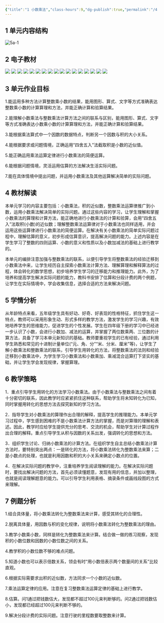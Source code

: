 ```yaml
---
{"title":"1 小数乘法","class-hours":9,"dg-publish":true,"permalink":"/4 单元教学/5A 五上/1 小数乘法/","dgPassFrontmatter":true,"noteIcon":""}
---
```



## 1 单元内容结构

![5a-1](https://r2.edui123.com/2023/04/5a-1.png)


## 2 电子教材

<p class="grid-4">
	<img loading="lazy" decoding="async" src="https://book.pep.com.cn/1221001501141/files/mobile/8.jpg">
	<img loading="lazy" decoding="async" src="https://book.pep.com.cn/1221001501141/files/mobile/9.jpg">
	<img loading="lazy" decoding="async" src="https://book.pep.com.cn/1221001501141/files/mobile/10.jpg">
	<img loading="lazy" decoding="async" src="https://book.pep.com.cn/1221001501141/files/mobile/11.jpg">
	<img loading="lazy" decoding="async" src="https://book.pep.com.cn/1221001501141/files/mobile/12.jpg">
	<img loading="lazy" decoding="async" src="https://book.pep.com.cn/1221001501141/files/mobile/13.jpg">
	<img loading="lazy" decoding="async" src="https://book.pep.com.cn/1221001501141/files/mobile/14.jpg">
	<img loading="lazy" decoding="async" src="https://book.pep.com.cn/1221001501141/files/mobile/15.jpg">
	<img loading="lazy" decoding="async" src="https://book.pep.com.cn/1221001501141/files/mobile/16.jpg">
	<img loading="lazy" decoding="async" src="https://book.pep.com.cn/1221001501141/files/mobile/17.jpg">
	<img loading="lazy" decoding="async" src="https://book.pep.com.cn/1221001501141/files/mobile/18.jpg">
	<img loading="lazy" decoding="async" src="https://book.pep.com.cn/1221001501141/files/mobile/19.jpg">
	<img loading="lazy" decoding="async" src="https://book.pep.com.cn/1221001501141/files/mobile/20.jpg">
	<img loading="lazy" decoding="async" src="https://book.pep.com.cn/1221001501141/files/mobile/21.jpg">
	<img loading="lazy" decoding="async" src="https://book.pep.com.cn/1221001501141/files/mobile/22.jpg">
	<img loading="lazy" decoding="async" src="https://book.pep.com.cn/1221001501141/files/mobile/23.jpg">
	<img loading="lazy" decoding="async" src="https://book.pep.com.cn/1221001501141/files/mobile/24.jpg">
</p>

## 3 单元作业目标

1.能运用多种方法计算整数乘小数的结果，能用图形、算式、文字等方式准确表达整数乘小数的计算算理和方法，并能正确计算和验算结果。

2.能理解小数乘法与整数乘法计算方法之间的联系与区别，能用图形、算式、文字等方式准确表达小数乘小数的计算算理和方法，并能正确计算和验算结果。

3.能根据乘法算式中一个因数的数据特点，判断另一个因数与积的大小关系。

4.能根据要求或问题情境，正确运用“四舍五入”法截取积是小数的近似值。

5.能正确运用乘法运算定律进行小数乘法的简便运算。

6.能根据问题情境，灵活运用估算的方法解决生活实际问题。

7.能在具体情境中提出问题，并运用小数乘法及其他运算解决简单的实际问题。

## 4 教材解读

本单元学习的内容主要包括：小数乘法，积的近似数，整数乘法运算律推广到小数，运用小数乘法解决简单的实际问题。通过这些内容的学习，让学生理解和掌握小数乘法的算理和计算方法，能正确地进行小数乘法的计算和验算，会用“四舍五入”法取积(小数)的近似数；理解整数乘法运算律对于小数乘法也同样适用，并会运用这些运算律进行小数乘法的简便运算。在解决有关小数乘法的简单实际问题过程中，理解估算的意义，初步形成估算意识，提高解决问题的能力。上述内容是在学生学习了整数的四则运算、小数的意义和性质以及小数加减法的基础上进行教学的。

本单元的编排注意加强与整数乘法的联系，以便引导学生将整数乘法的经验迁移到小数乘法中来，让学生经历自主探索小数乘法计算方法、理解算理和解释算法的过程，体会转化的数学思想，初步培养学生学习的迁移能力和推理能力。此外，为了培养和提高学生解决实际问题的能力，教科书安排了估算和分段计费的两个例题，让学生在实际情境中，学会收集信息，选择合适的方法来解决问题。

## 5 学情分析

从年龄特点来看，五年级学生具有好动、好奇、好表现的性格特征，抓住学生这一特点，教师可以采用形象生动、形式多样的教学方法，激发学生的学习兴趣，有效地培养学生的思维能力，促进学生的个性发展。学生在四年级下册的学习中已经进一步认识了小数，会进行小数加、减法的运算，并掌握了两位数乘两、三位数的计算方法，具备了学习本单元新知识的基础。教师要重视学生的已有经验，通过利用学生熟悉和常见的十进制计量单位(“元、角、分”“米、分米、厘米”等)，让学生了解小数乘法和整数乘法的联系，引导学生用转化的方法，将整数乘法的法则和经验迁移到小数乘法中，为学生学习小数乘法和小数乘加、乘减混合运算打下坚实的基础，并让学生学会发现规律，掌握算理。

## 6 教学策略

1．重点引导学生用转化的方法学习小数乘法。由于小数乘法与整数乘法之间有着十分密切的联系，因此教学时应紧紧抓住这种联系，帮助学生将未知转化为已知，同时掌握用转化的思想方法去探究新知的学习方法。

2．指导学生对小数乘法的算理作出合理的解释，提高学生的推理能力。本单元学习过程中，学生感到困难的不是小数乘法计算方法的掌握，而是对算理的理解和表述。因此，教学时应给学生提供充分的思考、交流的机会，帮助学生对计算过程作出合理的解释。重点引导学生从积与因数的关系出发，强调转化的思想和方法。

3．组织学生讨论、归纳小数乘法的计算方法。在组织学生自主总结小数乘法计算方法时，要特别突出两点：一是转化的方法，将小数乘法转化为整数乘法来算；二是小数点的处理，也就是利用因数和积的大小关系来确定小数点的位置。

4．在解决实际问题的教学中，注重培养学生阅读理解的能力。在解决实际问题时，要找出解决问题的方法，首先必须读懂题意，发现有用的信息，并加以整理，也就是阅读理解题意的能力。可以引导学生利用表格、摘录条件或画线段图的方式来理解。

## 7 例题分析

1.结合具体量，将小数乘法转化为整数乘法来计算，感受其转化的合理性。

2.脱离具体量，用因数与积的变化规律，说明将小数乘法转化为整数乘法的理由。

3.教学小数乘小数，同样是转化为整数乘法来计算。结合做一做的练习观察，发现积的小数位数和因数的小数位数之间的关系。

4.教学积的小数位数不够的难点问题。

5.知道小数也可以表示倍数关系，领会有时“用小数倍表示两个数量间的关系"比较直观。

6.根据实际需要求出积的近似数，方法同求一个小数的近似数。

7.乘法运算定律的应用。注意在复习整数乘法运算定律的基础上进行教学。

8.估算。问1通过把钱数估大，发现都不超过100元来判断够的。问2通过把钱数估小，发现都已经超过100元来判断不够的。

9.解决分段计费的实际问题。注意行驶的里程数要取整数来计算。